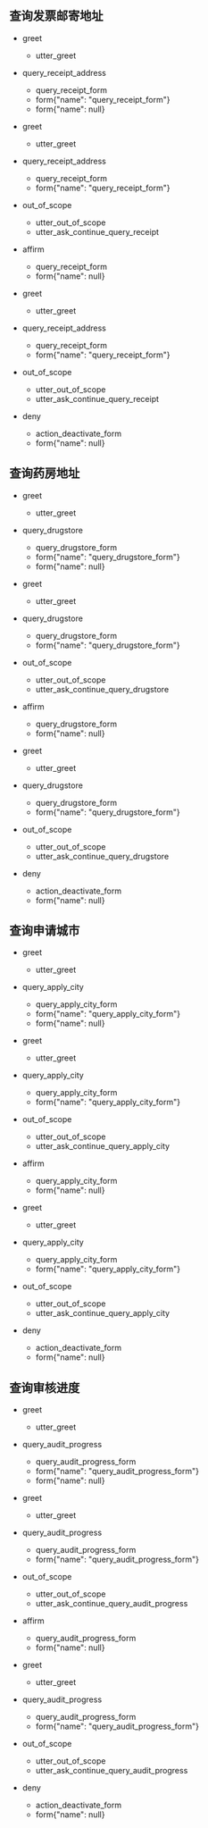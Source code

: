 ## 查询发票邮寄地址
* greet
  - utter_greet
* query_receipt_address
  - query_receipt_form
  - form{"name": "query_receipt_form"}
  - form{"name": null}

* greet
  - utter_greet
* query_receipt_address
  - query_receipt_form
  - form{"name": "query_receipt_form"}
* out_of_scope
  - utter_out_of_scope
  - utter_ask_continue_query_receipt
* affirm
  - query_receipt_form
  - form{"name": null}

* greet
  - utter_greet
* query_receipt_address
  - query_receipt_form
  - form{"name": "query_receipt_form"}
* out_of_scope
  - utter_out_of_scope
  - utter_ask_continue_query_receipt
* deny
  - action_deactivate_form
  - form{"name": null}

## 查询药房地址
* greet
  - utter_greet
* query_drugstore
  - query_drugstore_form
  - form{"name": "query_drugstore_form"}
  - form{"name": null}

* greet
  - utter_greet
* query_drugstore
  - query_drugstore_form
  - form{"name": "query_drugstore_form"}
* out_of_scope
  - utter_out_of_scope
  - utter_ask_continue_query_drugstore
* affirm
  - query_drugstore_form
  - form{"name": null}
  
* greet
  - utter_greet
* query_drugstore
  - query_drugstore_form
  - form{"name": "query_drugstore_form"}
* out_of_scope
  - utter_out_of_scope
  - utter_ask_continue_query_drugstore
* deny
  - action_deactivate_form
  - form{"name": null}


## 查询申请城市
* greet
  - utter_greet
* query_apply_city
  - query_apply_city_form
  - form{"name": "query_apply_city_form"}
  - form{"name": null}

* greet
  - utter_greet
* query_apply_city
  - query_apply_city_form
  - form{"name": "query_apply_city_form"}
* out_of_scope
  - utter_out_of_scope
  - utter_ask_continue_query_apply_city
* affirm
  - query_apply_city_form
  - form{"name": null}

* greet
  - utter_greet
* query_apply_city
  - query_apply_city_form
  - form{"name": "query_apply_city_form"}
* out_of_scope
  - utter_out_of_scope
  - utter_ask_continue_query_apply_city
* deny
  - action_deactivate_form
  - form{"name": null}

## 查询审核进度
* greet
  - utter_greet
* query_audit_progress
  - query_audit_progress_form
  - form{"name": "query_audit_progress_form"}
  - form{"name": null}

* greet
  - utter_greet
* query_audit_progress
  - query_audit_progress_form
  - form{"name": "query_audit_progress_form"}
* out_of_scope
  - utter_out_of_scope
  - utter_ask_continue_query_audit_progress
* affirm
  - query_audit_progress_form
  - form{"name": null}
  
* greet
  - utter_greet
* query_audit_progress
  - query_audit_progress_form
  - form{"name": "query_audit_progress_form"}
* out_of_scope
  - utter_out_of_scope
  - utter_ask_continue_query_audit_progress
* deny
  - action_deactivate_form
  - form{"name": null}

